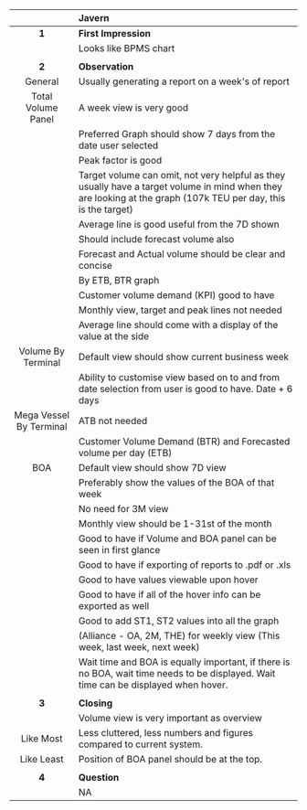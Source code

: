 |         |      Javern  |
| :---:                     |:----              |
|**1**                    | **First Impression**  |
|                         | Looks like BPMS chart |
|                         | |
|**2**                    | **Observation** |
| General                 | Usually generating a report on a week's of report |
| Total Volume Panel      | A week view is very good |
|                         | Preferred Graph should show 7 days from the date user selected |
|                         | Peak factor is good |
|                         | Target volume can omit, not very helpful as they usually have a target volume in mind when they are looking at the graph (107k TEU per day, this is the target) |
|                         | Average line is good useful from the 7D shown |
|                         | Should include forecast volume also |
|                         | Forecast and Actual volume should be clear and concise |
|                         | By ETB, BTR graph |
|                         | Customer volume demand (KPI) good to have |
|                         | Monthly view, target and peak lines not needed |
|                         | Average line should come with a display of the value at the side |
| Volume By Terminal      | Default view should show current business week |
|                          | Ability to customise view based on to and from date selection from user is good to have. Date + 6 days |
| Mega Vessel By Terminal  | ATB not needed |
|                          | Customer Volume Demand (BTR) and Forecasted volume per day (ETB) |
| BOA                      | Default view should show 7D view |
|                          | Preferably show the values of the BOA of that week |
|                          | No need for 3M view |
|                          | Monthly view should be 1-31st of the month |
|                          | Good to have if Volume and BOA panel can be seen in first glance |
|                          | Good to have if exporting of reports to .pdf or .xls |
|                          | Good to have values viewable upon hover |
|                          | Good to have if all of the hover info can be exported as well |
|                          | Good to add ST1, ST2 values into all the graph |
|                          | (Alliance - OA, 2M, THE) for weekly view (This week, last week, next week) |
|                          | Wait time and BOA is equally important, if there is no BOA, wait time needs to be displayed. Wait time can be displayed when hover. |
|                         | |
|**3**                      | **Closing** |
| | Volume view is very important as overview |
|Like Most | Less cluttered, less numbers and figures compared to current system.  |
|Like Least |  Position of BOA panel should be at the top.  |
|                         | |
|**4**   | **Question** |
| | NA |

